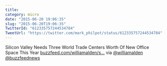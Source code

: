 ```yaml
---
title: 
category: micro
date: "2015-06-20 19:06:35"
slug: "2015-06-20T19:06:35"
TwitterId: "612335757244534784"
TweetUrl: "https://twitter.com/mark_philpot/status/612335757244534784"
---
```


Silicon Valley Needs Three World Trade Centers Worth Of New Office Space This
Year
[buzzfeed.com/williamalden/s…](http://www.buzzfeed.com/williamalden/silicon-valley-hungry-for-office-space?utm_term=.fk46p5Mw2)
via [@williamalden](https://twitter.com/williamalden)
[@buzzfeednews](https://twitter.com/buzzfeednews)

